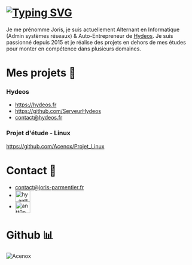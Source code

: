 # [![Typing SVG](https://readme-typing-svg.herokuapp.com/?color=%23477BF7&lines=%F0%9F%91%8B+Bienvenue)](https://git.io/typing-svg)

Je me prénomme Joris, je suis actuellement Alternant en Informatique (Admin systèmes réseaux) & Auto-Entrepreneur de [Hydeos](https://hydeos.fr). 
Je suis passionné depuis 2015 et je réalise des projets en dehors de mes études pour monter en compétence dans plusieurs domaines.

# Mes projets 💪

### Hydeos

* https://hydeos.fr
* https://github.com/ServeurHydeos
* [contact@hydeos.fr](mailto:contact@hydeos.fr)

### Projet d'étude - Linux

https://github.com/Acenox/Projet_Linux

# Contact 🤝

* [contact@joris-parmentier.fr](mailto:contact@joris-parmentier.fr)
* <a href="https://twitter.com/Acenox_Joris" target="blank"><img align="center" src="https://raw.githubusercontent.com/rahuldkjain/github-profile-readme-generator/master/src/images/icons/Social/twitter.svg" alt="hy_antt0n" height="30" width="40" /></a>
* <a href="https://t.me/Acenox" target="blank"><img align="center" src="https://upload.wikimedia.org/wikipedia/commons/8/82/Telegram_logo.svg" alt="antt0n" height="30" width="40" /></a>

# Github 📊

![Acenox](https://github-readme-stats.vercel.app/api?username=Acenox&show_icons=true&theme=dracula&locale=en&count_private=true&include_all_commits=true&hide=prs,contribs)
